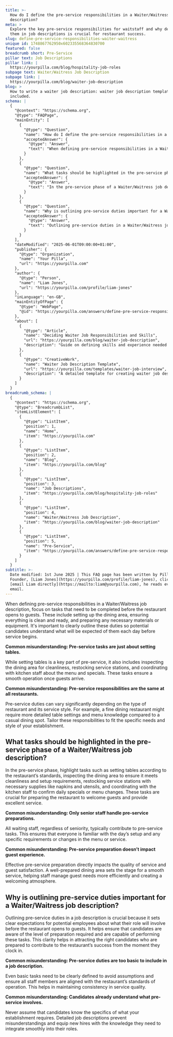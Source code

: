 ```yaml
---
title: >-
  How do I define the pre-service responsibilities in a Waiter/Waitress job
  description?
meta: >
  Explore the key pre-service responsibilities for waitstaff and why detailing
  them in job descriptions is crucial for restaurant success.
slug: define-pre-service-responsibilities-waiter-waitress
unique id: 1748867762950x602335568364830700
featured: false
breadcrumb short: Pre-Service
pillar text: Job Descriptions
pillar link: |
  https://yourpilla.com/blog/hospitality-job-roles
subpage text: Waiter/Waitress Job Description
subpage link: |
  https://yourpilla.com/blog/waiter-job-description
blog: >
  How to write a waiter job description: waiter job description template
  included.
schema: |
  {
    "@context": "https://schema.org",
    "@type": "FAQPage",
    "mainEntity": [
      {
        "@type": "Question",
        "name": "How do I define the pre-service responsibilities in a Waiter/Waitress job description?",
        "acceptedAnswer": {
          "@type": "Answer",
          "text": "When defining pre-service responsibilities in a Waiter/Waitress job description, focus on tasks such as setting up the dining area, ensuring all aspects are clean and ready, and preparing necessary materials or equipment. Clearly outline these duties to make potential candidates aware of what is expected each day before service begins. Additional tasks include inspecting the dining area for cleanliness, restocking service stations, and coordinating with kitchen staff regarding the menu and special dishes."
        }
      },
      {
        "@type": "Question",
        "name": "What tasks should be highlighted in the pre-service phase of a Waiter/Waitress job description?",
        "acceptedAnswer": {
          "@type": "Answer",
          "text": "In the pre-service phase of a Waiter/Waitress job description, highlight tasks such as setting tables according to the restaurant’s standards, inspecting the dining area for cleanliness and setup requirements, restocking service stations with necessary supplies like napkins and utensils, and coordinating with kitchen staff to confirm daily specials or menu changes. These tasks prepare the restaurant to welcome guests and provide excellent service."
        }
      },
      {
        "@type": "Question",
        "name": "Why is outlining pre-service duties important for a Waiter/Waitress job description?",
        "acceptedAnswer": {
          "@type": "Answer",
          "text": "Outlining pre-service duties in a Waiter/Waitress job description is important because it sets clear expectations for potential employees about the level of preparation required before the restaurant opens. It ensures candidates are aware of their responsibilities, thereby attracting the right candidates ready to contribute to the restaurant’s success from the very start."
        }
      }
    ],
    "dateModified": "2025-06-01T09:00:00+01:00",
    "publisher": {
      "@type": "Organization",
      "name": "Your Pilla",
      "url": "https://yourpilla.com"
    },
    "author": {
      "@type": "Person",
      "name": "Liam Jones",
      "url": "https://yourpilla.com/profile/liam-jones"
    },
    "inLanguage": "en-GB",
    "mainEntityOfPage": {
      "@type": "WebPage",
      "@id": "https://yourpilla.com/answers/define-pre-service-responsibilities-waiter-waitress"
    },
    "about": [
      {
        "@type": "Article",
        "name": "Deciding Waiter Job Responsibilities and Skills",
        "url": "https://yourpilla.com/blog/waiter-job-description",
        "description": "Guide on defining skills and experience needed from a waiter, including comprehensive job responsibility insights."
      },
      {
        "@type": "CreativeWork",
        "name": "Waiter Job Description Template",
        "url": "https://yourpilla.com/templates/waiter-job-interview",
        "description": "A detailed template for creating waiter job descriptions, helping to ensure consistent application of job responsibilities and expectations."
      }
    ]
  }
breadcrumb_schema: |
  {
    "@context": "https://schema.org",
    "@type": "BreadcrumbList",
    "itemListElement": [
      {
        "@type": "ListItem",
        "position": 1,
        "name": "Home",
        "item": "https://yourpilla.com"
      },
      {
        "@type": "ListItem",
        "position": 2,
        "name": "Blog",
        "item": "https://yourpilla.com/blog"
      },
      {
        "@type": "ListItem",
        "position": 3,
        "name": "Job Descriptions",
        "item": "https://yourpilla.com/blog/hospitality-job-roles"
      },
      {
        "@type": "ListItem",
        "position": 4,
        "name": "Waiter/Waitress Job Description",
        "item": "https://yourpilla.com/blog/waiter-job-description"
      },
      {
        "@type": "ListItem",
        "position": 5,
        "name": "Pre-Service",
        "item": "https://yourpilla.com/answers/define-pre-service-responsibilities-waiter-waitress"
      }
    ]
  }
subtitle: >-
  Date modified: 1st June 2025 | This FAQ page has been written by Pilla
  Founder, [Liam Jones](https://yourpilla.com/profile/liam-jones), click to
  [email Liam directly](https://mailto:liam@yourpilla.com), he reads every
  email.
---
```

When defining pre-service responsibilities in a Waiter/Waitress job description, focus on tasks that need to be completed before the restaurant opens to guests. These include setting up the dining area, ensuring everything is clean and ready, and preparing any necessary materials or equipment. It's important to clearly outline these duties so potential candidates understand what will be expected of them each day before service begins.

**Common misunderstanding: Pre-service tasks are just about setting tables.**

While setting tables is a key part of pre-service, it also includes inspecting the dining area for cleanliness, restocking service stations, and coordinating with kitchen staff about the menu and specials. These tasks ensure a smooth operation once guests arrive.

**Common misunderstanding: Pre-service responsibilities are the same at all restaurants.**

Pre-service duties can vary significantly depending on the type of restaurant and its service style. For example, a fine dining restaurant might require more detailed table settings and menu knowledge compared to a casual dining spot. Tailor these responsibilities to fit the specific needs and style of your establishment.

## What tasks should be highlighted in the pre-service phase of a Waiter/Waitress job description?

In the pre-service phase, highlight tasks such as setting tables according to the restaurant’s standards, inspecting the dining area to ensure it meets cleanliness and setup requirements, restocking service stations with necessary supplies like napkins and utensils, and coordinating with the kitchen staff to confirm daily specials or menu changes. These tasks are crucial for preparing the restaurant to welcome guests and provide excellent service.

**Common misunderstanding: Only senior staff handle pre-service preparations.**

All waiting staff, regardless of seniority, typically contribute to pre-service tasks. This ensures that everyone is familiar with the day’s setup and any specific requirements or changes in the menu or service.

**Common misunderstanding: Pre-service preparation doesn’t impact guest experience.**

Effective pre-service preparation directly impacts the quality of service and guest satisfaction. A well-prepared dining area sets the stage for a smooth service, helping staff manage guest needs more efficiently and creating a welcoming atmosphere.

## Why is outlining pre-service duties important for a Waiter/Waitress job description?

Outlining pre-service duties in a job description is crucial because it sets clear expectations for potential employees about what their role will involve before the restaurant opens to guests. It helps ensure that candidates are aware of the level of preparation required and are capable of performing these tasks. This clarity helps in attracting the right candidates who are prepared to contribute to the restaurant’s success from the moment they clock in.

**Common misunderstanding: Pre-service duties are too basic to include in a job description.**

Even basic tasks need to be clearly defined to avoid assumptions and ensure all staff members are aligned with the restaurant’s standards of operation. This helps in maintaining consistency in service quality.

**Common misunderstanding: Candidates already understand what pre-service involves.**

Never assume that candidates know the specifics of what your establishment requires. Detailed job descriptions prevent misunderstandings and equip new hires with the knowledge they need to integrate smoothly into their roles.
